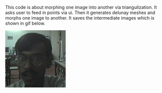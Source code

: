 This code is about morphing one image into another via triangulization.
It asks user to feed in points via ui. Then it generates delunay meshes and morphs one image to another. It saves the intermediate images which is shown in gif below.

![Morphed GIF](output.gif)
